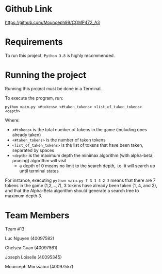 # Github Link

https://github.com/Mounceph99/COMP472_A3

# Requirements
To run this project, `Python 3.8` is highly recommended.

# Running the project

Running this project must be done in a Terminal.

To execute the program, run:

`python main.py <#tokens> <#taken_tokens> <list_of_taken_tokens> <depth>`

Where:
 - `<#tokens>` is the total number of tokens in the game (including ones already taken)
 - `<#taken_tokens>` is the number of taken tokens
 - `<list_of_taken_tokens>` is the list of tokens that have been taken, separated by spaces
 - `<depth>` is the maximum depth the minimax algorithm (with alpha-beta pruning) algorithm will visit
   - a depth of 0 means no limit to the search depth, i.e. it will search up until terminal states

For instance, executing `python main.py 7 3 1 4 2 3` means that there are 7 tokens in the game (1,2,...,7), 3 tokens have already been taken (1, 4, and 2), and that the Alpha-Beta algorithm should generate a search tree to maximum depth 3.


# Team Members
Team \#13

Luc Nguyen (40097582)

Chelsea Guan (40097861)

Joseph Loiselle (40095345)

Mounceph Morssaoui (40097557)